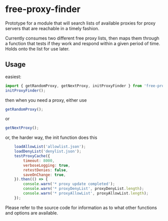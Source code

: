 free-proxy-finder
=================

Prototype for a module that will search lists of available proxies for proxy servers that are reachable in a timely fashion.

Currently consumes two different free proxy lists, then maps them through a function that tests if they work and respond within a given period of time.  Holds onto the list for use later.

Usage
-----

easiest:

````javascript
import { getRandomProxy, getNextProxy, initProxyFinder } from 'free-proxy-finder';
initProxyFinder();
````

then when you need a proxy, either use

````javascript
getRandomProxy();
````

or

````javascript
getNextProxy();
````

or, the harder way, the init function does this

````javascript
    loadAllowList('allowlist.json');
    loadDenyList('denylist.json');
    testProxyCache({
        timeout: 8000,
        verboseLogging: true,
        retestDenies: false,
        saveOnChange: true,
    }).then(() => {
        console.warn('* proxy update completed');
        console.warn('* proxyDenyList', proxyDenyList.length);
        console.warn('* proxyAllowList', proxyAllowList.length);
    });
````

Please refer to the source code for information as to what other functions and options are available.
